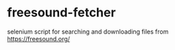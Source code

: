 # freesound-fetcher
selenium script for searching and downloading files from https://freesound.org/
